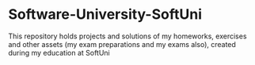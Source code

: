 # Software-University-SoftUni
This repository holds projects and solutions of my homeworks, exercises and other assets (my exam preparations and my exams also), created during my education at SoftUni
